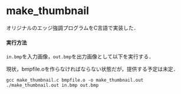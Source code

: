 # make_thumbnail
オリジナルのエッジ強調プログラムをC言語で実装した．

#### 実行方法
`in.bmp`を入力画像，`out.bmp`を出力画像として以下を実行する．

現状，bmpfile.oを作らなければならない状態だが，提供する予定は未定．

```
gcc make_thumbnail.c bmpfile.o -o make_thumbnail.out
./make_thumbnail.out in.bmp out.bmp
```
